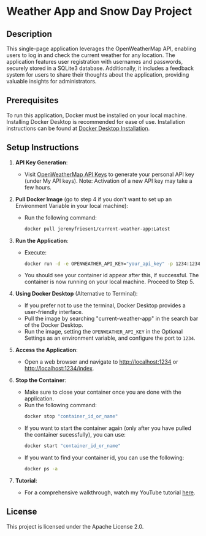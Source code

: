 # Weather App and Snow Day Project

## Description
This single-page application leverages the OpenWeatherMap API, enabling users to log in and check the current weather for any location. The application features user registration with usernames and passwords, securely stored in a SQLite3 database. Additionally, it includes a feedback system for users to share their thoughts about the application, providing valuable insights for administrators.

## Prerequisites
To run this application, Docker must be installed on your local machine. Installing Docker Desktop is recommended for ease of use. Installation instructions can be found at [Docker Desktop Installation](https://docs.docker.com/desktop/install/windows-install/).

## Setup Instructions
1. **API Key Generation**:
   - Visit [OpenWeatherMap API Keys](https://home.openweathermap.org/api_keys) to generate your personal API key (under My API keys). Note: Activation of a new API key may take a few hours.

2. **Pull Docker Image** (go to step 4 if you don't want to set up an Environment Variable in your local machine):
   - Run the following command:
     ```bash
     docker pull jeremyfriesen1/current-weather-app:Latest
     ```

3. **Run the Application**:
   - Execute:
     ```bash
     docker run -d -e OPENWEATHER_API_KEY="your_api_key" -p 1234:1234 jeremyfriesen1/current-weather-app:Latest
     ```
   - You should see your container id appear after this, if successful. The container is now running on your local machine. Proceed to Step 5. 

4. **Using Docker Desktop** (Alternative to Terminal):
   - If you prefer not to use the terminal, Docker Desktop provides a user-friendly interface.
   - Pull the image by searching "current-weather-app" in the search bar of the Docker Desktop.
   - Run the image, setting the `OPENWEATHER_API_KEY` in the Optional Settings as an environment variable, and configure the port to `1234`.

5. **Access the Application**:
   - Open a web browser and navigate to [http://localhost:1234](http://localhost:1234) or [http://localhost:1234/index](http://localhost:1234/index).

6. **Stop the Container**:
   - Make sure to close your container once you are done with the application.
   - Run the following command:
     ```bash
     docker stop "container_id_or_name"
     ```
   - If you want to start the container again (only after you have pulled the container sucessfully), you can use:
     ```bash
     docker start "container_id_or_name"
     ```
   - If you want to find your container id, you can use the following:
     ```bash
     docker ps -a
     ```
     
8. **Tutorial**:
   - For a comprehensive walkthrough, watch my YouTube tutorial [here](#).

## License
This project is licensed under the Apache License 2.0.


